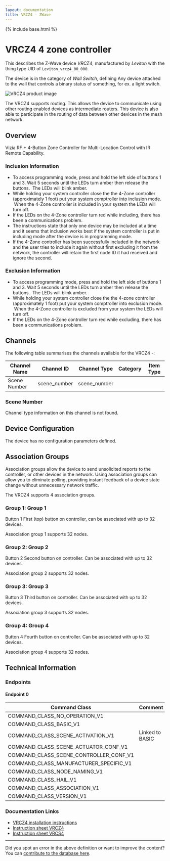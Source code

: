 ```yaml
---
layout: documentation
title: VRCZ4 - ZWave
---
```


{% include base.html %}

# VRCZ4 4 zone controller
This describes the Z-Wave device *VRCZ4*, manufactured by *Leviton* with the thing type UID of ```Leviton_vrcz4_00_000```.

The device is in the category of *Wall Switch*, defining Any device attached to the wall that controls a binary status of something, for ex. a light switch.

![VRCZ4 product image](https://opensmarthouse.org/assets/zwave/attachments/879/LevitonVRCZ4.png)


The VRCZ4 supports routing. This allows the device to communicate using other routing enabled devices as intermediate routers.  This device is also able to participate in the routing of data between other devices in the mesh network.

## Overview

Vizia RF + 4-Button Zone Controller for Multi-Location Control with IR Remote Capability. 

### Inclusion Information

  * To access programming mode, press and hold the left side of buttons 1 and 3. Wait 5 seconds until the LEDs turn amber then release the buttons.  The LEDs will blink amber.
  * While holding your system controller close the the 4-Zone controller (approximately 1 foot) put your system comptroller into inclusion mode.  When the 4-Zone controller is included in your system the LEDs will turn off.
  * If the LEDs on the 4-Zone controller turn red while including, there has been a communications problem.
  * The instructions state that only one device may be included at a time and it seems that inclusion works best if the system controller is put in including mode after the device is in programming mode.
  * If the 4-Zone controller has been successfully included in the network and the user tries to include it again without first excluding it from the network, the controller will retain the first node ID it had received and ignore the second.

### Exclusion Information

  * To access programming mode, press and hold the left side of buttons 1 and 3. Wait 5 seconds until the LEDs turn amber then release the buttons.  The LEDs will blink amber.
  * While holding your system controller close the the 4-zone controller (approximately 1 foot) put your system comptroller into exclusion mode.  When the 4-Zone controller is excluded from your system the LEDs will turn off.
  * If the LEDs on the 4-Zone controller turn red while excluding, there has been a communications problem.

## Channels

The following table summarises the channels available for the VRCZ4 -:

| Channel Name | Channel ID | Channel Type | Category | Item Type |
|--------------|------------|--------------|----------|-----------|
| Scene Number | scene_number | scene_number |  |  | 

### Scene Number
Channel type information on this channel is not found.



## Device Configuration

The device has no configuration parameters defined.

## Association Groups

Association groups allow the device to send unsolicited reports to the controller, or other devices in the network. Using association groups can allow you to eliminate polling, providing instant feedback of a device state change without unnecessary network traffic.

The VRCZ4 supports 4 association groups.

### Group 1: Group 1

Button 1
First (top) button on controller, can be associated with up to 32 devices.

Association group 1 supports 32 nodes.

### Group 2: Group 2

Button 2
Second button on controller. Can be associated with up to 32 devices.

Association group 2 supports 32 nodes.

### Group 3: Group 3

Button 3
Third button on controller. Can be associated with up to 32 devices.

Association group 3 supports 32 nodes.

### Group 4: Group 4

Button 4
Fourth button on controller. Can be associated with up to 32 devices.

Association group 4 supports 32 nodes.

## Technical Information

### Endpoints

#### Endpoint 0

| Command Class | Comment |
|---------------|---------|
| COMMAND_CLASS_NO_OPERATION_V1| |
| COMMAND_CLASS_BASIC_V1| |
| COMMAND_CLASS_SCENE_ACTIVATION_V1| Linked to BASIC|
| COMMAND_CLASS_SCENE_ACTUATOR_CONF_V1| |
| COMMAND_CLASS_SCENE_CONTROLLER_CONF_V1| |
| COMMAND_CLASS_MANUFACTURER_SPECIFIC_V1| |
| COMMAND_CLASS_NODE_NAMING_V1| |
| COMMAND_CLASS_HAIL_V1| |
| COMMAND_CLASS_ASSOCIATION_V1| |
| COMMAND_CLASS_VERSION_V1| |

### Documentation Links

* [VRCZ4 installation instructions](https://www.opensmarthouse.org/zwavedatabase/879/LevitonVRCZ4-Installation-Instructions.pdf)
* [Instruction sheet VRCZ4](https://www.opensmarthouse.org/zwavedatabase/879/Instruction-Sheet-VRCZ4.pdf)
* [Instruction sheet VRCS4](https://www.opensmarthouse.org/zwavedatabase/879/Instruction-Sheet-VRCS4.pdf)

---

Did you spot an error in the above definition or want to improve the content?
You can [contribute to the database here](https://www.opensmarthouse.org/zwavedatabase/879).
